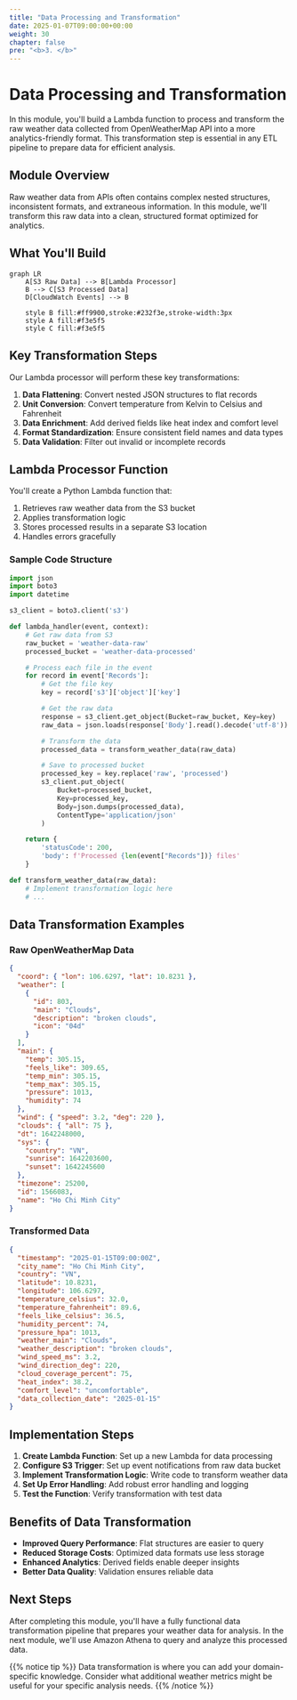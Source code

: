```yaml
---
title: "Data Processing and Transformation"
date: 2025-01-07T09:00:00+00:00
weight: 30
chapter: false
pre: "<b>3. </b>"
---
```


# Data Processing and Transformation

In this module, you'll build a Lambda function to process and transform the raw weather data collected from OpenWeatherMap API into a more analytics-friendly format. This transformation step is essential in any ETL pipeline to prepare data for efficient analysis.

## Module Overview

Raw weather data from APIs often contains complex nested structures, inconsistent formats, and extraneous information. In this module, we'll transform this raw data into a clean, structured format optimized for analytics.

## What You'll Build

```mermaid
graph LR
    A[S3 Raw Data] --> B[Lambda Processor]
    B --> C[S3 Processed Data]
    D[CloudWatch Events] --> B

    style B fill:#ff9900,stroke:#232f3e,stroke-width:3px
    style A fill:#f3e5f5
    style C fill:#f3e5f5
```

## Key Transformation Steps

Our Lambda processor will perform these key transformations:

1. **Data Flattening**: Convert nested JSON structures to flat records
2. **Unit Conversion**: Convert temperature from Kelvin to Celsius and Fahrenheit
3. **Data Enrichment**: Add derived fields like heat index and comfort level
4. **Format Standardization**: Ensure consistent field names and data types
5. **Data Validation**: Filter out invalid or incomplete records

## Lambda Processor Function

You'll create a Python Lambda function that:

1. Retrieves raw weather data from the S3 bucket
2. Applies transformation logic
3. Stores processed results in a separate S3 location
4. Handles errors gracefully

### Sample Code Structure

```python
import json
import boto3
import datetime

s3_client = boto3.client('s3')

def lambda_handler(event, context):
    # Get raw data from S3
    raw_bucket = 'weather-data-raw'
    processed_bucket = 'weather-data-processed'

    # Process each file in the event
    for record in event['Records']:
        # Get the file key
        key = record['s3']['object']['key']

        # Get the raw data
        response = s3_client.get_object(Bucket=raw_bucket, Key=key)
        raw_data = json.loads(response['Body'].read().decode('utf-8'))

        # Transform the data
        processed_data = transform_weather_data(raw_data)

        # Save to processed bucket
        processed_key = key.replace('raw', 'processed')
        s3_client.put_object(
            Bucket=processed_bucket,
            Key=processed_key,
            Body=json.dumps(processed_data),
            ContentType='application/json'
        )

    return {
        'statusCode': 200,
        'body': f'Processed {len(event["Records"])} files'
    }

def transform_weather_data(raw_data):
    # Implement transformation logic here
    # ...
```

## Data Transformation Examples

### Raw OpenWeatherMap Data

```json
{
  "coord": { "lon": 106.6297, "lat": 10.8231 },
  "weather": [
    {
      "id": 803,
      "main": "Clouds",
      "description": "broken clouds",
      "icon": "04d"
    }
  ],
  "main": {
    "temp": 305.15,
    "feels_like": 309.65,
    "temp_min": 305.15,
    "temp_max": 305.15,
    "pressure": 1013,
    "humidity": 74
  },
  "wind": { "speed": 3.2, "deg": 220 },
  "clouds": { "all": 75 },
  "dt": 1642248000,
  "sys": {
    "country": "VN",
    "sunrise": 1642203600,
    "sunset": 1642245600
  },
  "timezone": 25200,
  "id": 1566083,
  "name": "Ho Chi Minh City"
}
```

### Transformed Data

```json
{
  "timestamp": "2025-01-15T09:00:00Z",
  "city_name": "Ho Chi Minh City",
  "country": "VN",
  "latitude": 10.8231,
  "longitude": 106.6297,
  "temperature_celsius": 32.0,
  "temperature_fahrenheit": 89.6,
  "feels_like_celsius": 36.5,
  "humidity_percent": 74,
  "pressure_hpa": 1013,
  "weather_main": "Clouds",
  "weather_description": "broken clouds",
  "wind_speed_ms": 3.2,
  "wind_direction_deg": 220,
  "cloud_coverage_percent": 75,
  "heat_index": 38.2,
  "comfort_level": "uncomfortable",
  "data_collection_date": "2025-01-15"
}
```

## Implementation Steps

1. **Create Lambda Function**: Set up a new Lambda for data processing
2. **Configure S3 Trigger**: Set up event notifications from raw data bucket
3. **Implement Transformation Logic**: Write code to transform weather data
4. **Set Up Error Handling**: Add robust error handling and logging
5. **Test the Function**: Verify transformation with test data

## Benefits of Data Transformation

- **Improved Query Performance**: Flat structures are easier to query
- **Reduced Storage Costs**: Optimized data formats use less storage
- **Enhanced Analytics**: Derived fields enable deeper insights
- **Better Data Quality**: Validation ensures reliable data

## Next Steps

After completing this module, you'll have a fully functional data transformation pipeline that prepares your weather data for analysis. In the next module, we'll use Amazon Athena to query and analyze this processed data.

{{% notice tip %}}
Data transformation is where you can add your domain-specific knowledge. Consider what additional weather metrics might be useful for your specific analysis needs.
{{% /notice %}}
